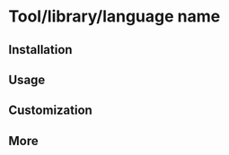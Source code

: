<!--
  We strive to follow the guidelines that Homebrew use for their documentation.
  Please respect these guidelines: https://docs.brew.sh/Prose-Style-Guidelines
-->

# Tool/library/language name
<!--
  Here you should briefly introduce the software and tell the us what it's
  used for.
-->

## Installation
<!--
  How to install it. If it's available on Homebrew, just include the following:

  ```sh
  brew install <tool>
  ```
-->

## Usage
<!--
  In this section you can add commands/features that are commonly used. It
  should _at least_ include the default usage. A bonus is if you add
  descriptions for extra features. If it's a command-line tool you are writing
  about you could for example write about some useful flags. See iTerm/tree
  for an example.
-->

## Customization
<!-- If the tool has any useful customization it can be added here -->

## More
<!-- Add more sections if you think they are useful -->

